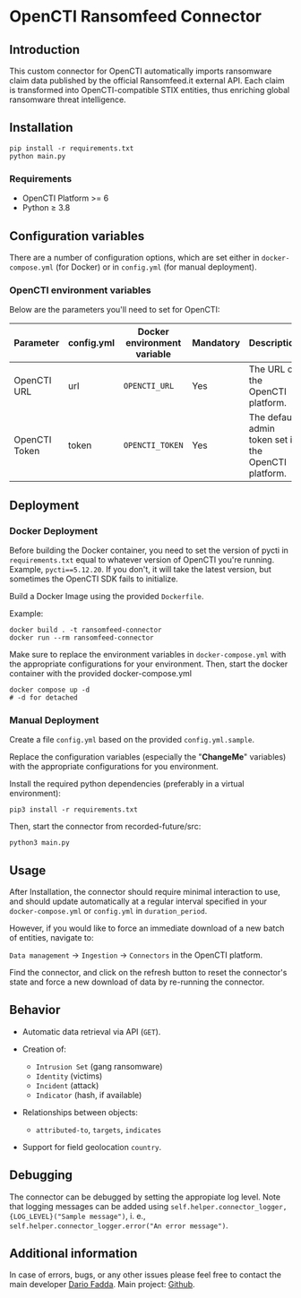 # OpenCTI Ransomfeed Connector

## Introduction
This custom connector for OpenCTI automatically imports ransomware claim data published by the official Ransomfeed.it external API. Each claim is transformed into OpenCTI-compatible STIX entities, thus enriching global ransomware threat intelligence. 

## Installation
```shell
pip install -r requirements.txt
python main.py
```

### Requirements

- OpenCTI Platform >= 6
- Python ≥ 3.8

## Configuration variables

There are a number of configuration options, which are set either in `docker-compose.yml` (for Docker) or
in `config.yml` (for manual deployment).

### OpenCTI environment variables

Below are the parameters you'll need to set for OpenCTI:

| Parameter     | config.yml | Docker environment variable | Mandatory | Description                                          |
|---------------|------------|-----------------------------|-----------|------------------------------------------------------|
| OpenCTI URL   | url        | `OPENCTI_URL`               | Yes       | The URL of the OpenCTI platform.                     |
| OpenCTI Token | token      | `OPENCTI_TOKEN`             | Yes       | The default admin token set in the OpenCTI platform. |


## Deployment

### Docker Deployment

Before building the Docker container, you need to set the version of pycti in `requirements.txt` equal to whatever
version of OpenCTI you're running. Example, `pycti==5.12.20`. If you don't, it will take the latest version, but
sometimes the OpenCTI SDK fails to initialize.

Build a Docker Image using the provided `Dockerfile`.

Example:

```shell
docker build . -t ransomfeed-connector
docker run --rm ransomfeed-connector
```

Make sure to replace the environment variables in `docker-compose.yml` with the appropriate configurations for your
environment. Then, start the docker container with the provided docker-compose.yml

```shell
docker compose up -d
# -d for detached
```

### Manual Deployment

Create a file `config.yml` based on the provided `config.yml.sample`.

Replace the configuration variables (especially the "**ChangeMe**" variables) with the appropriate configurations for
you environment.

Install the required python dependencies (preferably in a virtual environment):

```shell
pip3 install -r requirements.txt
```

Then, start the connector from recorded-future/src:

```shell
python3 main.py
```

## Usage

After Installation, the connector should require minimal interaction to use, and should update automatically at a regular interval specified in your `docker-compose.yml` or `config.yml` in `duration_period`.

However, if you would like to force an immediate download of a new batch of entities, navigate to:

`Data management` -> `Ingestion` -> `Connectors` in the OpenCTI platform.

Find the connector, and click on the refresh button to reset the connector's state and force a new
download of data by re-running the connector.

## Behavior

* Automatic data retrieval via API (`GET`).
* Creation of:

  * `Intrusion Set` (gang ransomware)
  * `Identity` (victims)
  * `Incident` (attack)
  * `Indicator` (hash, if available)
* Relationships between objects:

  * `attributed-to`, `targets`, `indicates`
* Support for field geolocation `country`.


## Debugging

The connector can be debugged by setting the appropiate log level.
Note that logging messages can be added using `self.helper.connector_logger,{LOG_LEVEL}("Sample message")`, i.
e., `self.helper.connector_logger.error("An error message")`.

## Additional information

In case of errors, bugs, or any other issues please feel free to contact the main developer [Dario Fadda](dario@ransomfeed.it).
Main project: [Github](https://github.com/ransomfeed/Ransomfeed_OpenCTI_connector).
